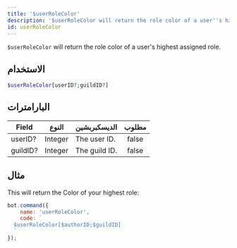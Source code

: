 ```yaml
---
title: '$userRoleColor'
description: '$userRoleColor will return the role color of a user''s highest assigned role.'
id: userRoleColor
---
```


`$userRoleColor` will return the role color of a user's highest assigned role.

## الاستخدام

```php
$userRoleColor[userID?;guildID?]
```

## البارامترات

| Field    | النوع   | الديسكبربشين  | مطلوب |
| -------- | ------- | ------------- |:-----:|
| userID?  | Integer | The user ID.  | false |
| guildID? | Integer | The guild ID. | false |

## مثال

This will return the Color of your highest role:

```javascript
bot.command({
    name: 'userRoleColor',
    code: `
  $userRoleColor[$authorID;$guildID]
  `
});
```
